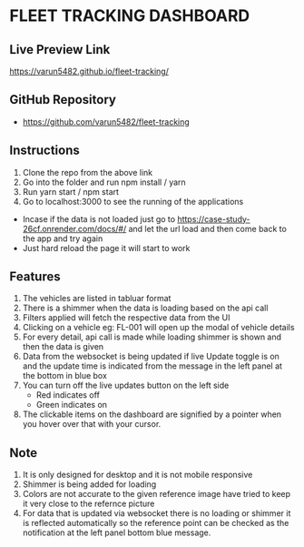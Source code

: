 # FLEET TRACKING DASHBOARD

## Live Preview Link
https://varun5482.github.io/fleet-tracking/


## GitHub Repository
- https://github.com/varun5482/fleet-tracking


## Instructions
1. Clone the repo from the above link
2. Go into the folder and run npm install / yarn
3. Run yarn start / npm start
4. Go to localhost:3000 to see the running of the applications

- Incase if the data is not loaded just go to https://case-study-26cf.onrender.com/docs/#/ and let the url load and then come back to the app and try again
- Just hard reload the page it will start to work

## Features

1. The vehicles are listed in tabluar format
2. There is a shimmer when the data is loading based on the api call
3. Filters applied will fetch the respective data from the UI
4. Clicking on a vehicle eg: FL-001 will open up the modal of vehicle details
5. For every detail, api call is made while loading shimmer is shown and then the data is given
6. Data from the websocket is being updated if live Update toggle is on and the update time is indicated from the message in the left panel at the bottom in blue box
7. You can turn off the live updates button on the left side 
    - Red indicates off
    - Green indicates on
8. The clickable items on the dashboard are signified by a pointer when you hover over that with your cursor.


## Note
1. It is only designed for desktop and it is not mobile responsive
2. Shimmer is being added for loading
3. Colors are not accurate to the given reference image have tried to keep it very close to the refernce picture
4. For data that is updated via websocket there is no loading or shimmer it is reflected automatically so the reference point can be checked as the notification at the left panel bottom blue message.
